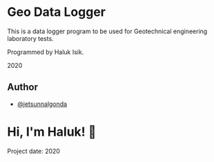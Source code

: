 
# Geo Data Logger

This is a data logger program to be used for Geotechnical engineering laboratory tests.

Programmed by Haluk Isik.

2020




## Author

- [@jetsunnalgonda](https://www.github.com/octokatherine)



# Hi, I'm Haluk! 👋

Project date: 2020